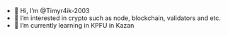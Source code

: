 - 👋 Hi, I’m @Timyr4ik-2003
- 👀 I’m interested in crypto such as node, blockchain, validators and etc.
- 🌱 I’m currently learning in KPFU in Kazan


<!---
Timyr4ik-2003/Timyr4ik-2003 is a ✨ special ✨ repository because its `README.md` (this file) appears on your GitHub profile.
You can click the Preview link to take a look at your changes.
--->
